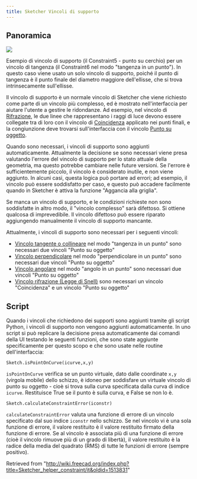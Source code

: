 ```yaml
---
title: Sketcher Vincoli di supporto
---
```

## Panoramica

![](/images/Sketcher_helper_constraint_example1.png)

Esempio di vincolo di supporto (il Constraint5 - punto su cerchio) per un vincolo di tangenza (il Constraint6 nel modo "tangenza in un punto"). In questo caso viene usato un solo vincolo di supporto, poiché il punto di tangenza è il punto finale del diametro maggiore dell'ellisse, che si trova intrinsecamente sull'ellisse.

Il vincolo di supporto è un normale vincolo di Sketcher che viene richiesto come parte di un vincolo più complesso, ed è mostrato nell'interfaccia per aiutare l'utente a gestire le ridondanze. Ad esempio, nel vincolo di [Rifrazione](/Sketcher_ConstrainSnellsLaw/it "Sketcher ConstrainSnellsLaw/it"), le due linee che rappresentano i raggi di luce devono essere collegate tra di loro con il vincolo di [Coincidenza](/Sketcher_ConstrainCoincident/it "Sketcher ConstrainCoincident/it") applicato nei punti finali, e la congiunzione deve trovarsi sull'interfaccia con il vincolo [Punto su oggetto](/Sketcher_ConstrainPointOnObject/it "Sketcher ConstrainPointOnObject/it").

Quando sono necessari, i vincoli di supporto sono aggiunti automaticamente. Attualmente la decisione se sono necessari viene presa valutando l'errore del vincolo di supporto per lo stato attuale della geometria, ma questo potrebbe cambiare nelle future versioni. Se l'errore è sufficientemente piccolo, il vincolo è considerato inutile, e non viene aggiunto. In alcuni casi, questa logica può portare ad errori; ad esempio, il vincolo può essere soddisfatto per caso, e questo può accadere facilmente quando in Sketcher è attiva la funzione "Aggancia alla griglia".

Se manca un vincolo di supporto, e le condizioni richieste non sono soddisfatte in altro modo, il "vincolo complesso" sarà difettoso. Si ottiene qualcosa di imprevedibile. Il vincolo difettoso può essere riparato aggiungendo manualmente il vincolo di supporto mancante.

Attualmente, i vincoli di supporto sono necessari per i seguenti vincoli:

* [Vincolo tangente o collineare](/Sketcher_ConstrainTangent/it "Sketcher ConstrainTangent/it") nel modo "tangenza in un punto" sono necessari due vincoli "Punto su oggetto"
* [Vincolo perpendicolare](/Sketcher_ConstrainPerpendicular/it "Sketcher ConstrainPerpendicular/it") nel modo "perpendicolare in un punto" sono necessari due vincoli "Punto su oggetto"
* [Vincolo angolare](/Sketcher_ConstrainAngle/it "Sketcher ConstrainAngle/it") nel modo "angolo in un punto" sono necessari due vincoli "Punto su oggetto"
* [Vincolo rifrazione (Legge di Snell)](/Sketcher_ConstrainSnellsLaw/it "Sketcher ConstrainSnellsLaw/it") sono necessari un vincolo "Coincidenza" e un vincolo "Punto su oggetto"

## Script

Quando i vincoli che richiedono dei supporti sono aggiunti tramite gli script Python, i vincoli di supporto non vengono aggiunti automaticamente. In uno script si può replicare la decisione presa automaticamente dai comandi della UI testando le seguenti funzioni, che sono state aggiunte specificamente per questo scopo e che sono usate nelle routine dell'interfaccia:

```
Sketch.isPointOnCurve(icurve,x,y)

```

`isPointOnCurve` verifica se un punto virtuale, dato dalle coordinate `x,y` (virgola mobile) dello schizzo, è idoneo per soddisfare un virtuale vincolo di punto su oggetto - cioè si trova sulla curva specificata dalla curva di indice `icurve`. Restituisce True se il punto è sulla curva, e False se non lo è.

```
Sketch.calculateConstraintError(iconstr)

```

`calculateConstraintError` valuta una funzione di errore di un vincolo specificato dal suo indice `iconstr` nello schizzo. Se nel vincolo vi è una sola funzione di errore, il valore restituito è il valore restituito firmato della funzione di errore. Se al vincolo è associata più di una funzione di errore (cioè il vincolo rimuove più di un grado di libertà), il valore restituito è la radice della media del quadrato (RMS) di tutte le funzioni di errore (sempre positivo).

Retrieved from "<http://wiki.freecad.org/index.php?title=Sketcher_helper_constraint/it&oldid=1513831>"